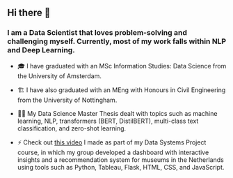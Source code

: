 ## Hi there 👋

<!--
**martaaliu/martaaliu** is a ✨ _special_ ✨ repository because its `README.md` (this file) appears on your GitHub profile.

Here are some ideas to get you started:

- 🔭 I’m currently working on ...
- 🌱 I’m currently learning ...
- 👯 I’m looking to collaborate on ...
- 🤔 I’m looking for help with ...
- 💬 Ask me about ...
- 📫 How to reach me: ...
- 😄 Pronouns: ...
- ⚡ Fun fact: ...
-->

### I am a Data Scientist that loves problem-solving and challenging myself. Currently, most of my work falls within NLP and Deep Learning.

- 🎓 I have graduated with an MSc Information Studies: Data Science from the University of Amsterdam.

- 🏗️ I have also graduated with an MEng with Honours in Civil Engineering from the University of Nottingham.

- 👩‍🎓 My Data Science Master Thesis dealt with topics such as machine learning, NLP, transformers (BERT, DistilBERT), multi-class text classification, and zero-shot learning. 

- ⚡ Check out [this video](https://www.youtube.com/watch?v=CRucZhapiLc) I made as part of my Data Systems Project course, in which my group developed a dashboard with interactive insights and a recommendation system for museums in the Netherlands using tools such as Python, Tableau, Flask, HTML, CSS, and JavaScript.

<!-- ![Top Langs](https://github-readme-stats.vercel.app/api/top-langs/?username=martaaliu&theme=default) -->

